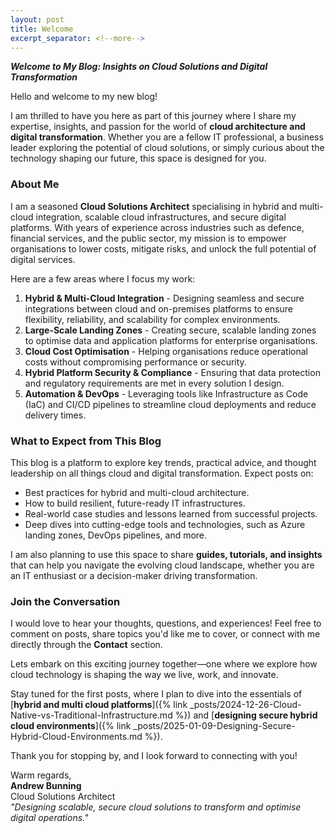 ```yaml
---
layout: post
title: Welcome
excerpt_separator: <!--more-->
---
```



***Welcome to My Blog: Insights on Cloud Solutions and Digital Transformation***

Hello and welcome to my new blog!

I am thrilled to have you here as part of this journey where I share my expertise, insights, and passion for the world of **cloud architecture and digital transformation**. Whether you are a fellow IT professional, a business leader exploring the potential of cloud solutions, or simply curious about the technology shaping our future, this space is designed for you.

<!--more-->

### **About Me**

I am a seasoned **Cloud Solutions Architect** specialising in hybrid and multi-cloud integration, scalable cloud infrastructures, and secure digital platforms. With years of experience across industries such as defence, financial services, and the public sector, my mission is to empower organisations to lower costs, mitigate risks, and unlock the full potential of digital services.

Here are a few areas where I focus my work:

1. **Hybrid & Multi-Cloud Integration**
        - Designing seamless and secure integrations between cloud and on-premises platforms to ensure flexibility, reliability, and scalability for complex environments.
2. **Large-Scale Landing Zones**
        - Creating secure, scalable landing zones to optimise data and application platforms for enterprise organisations.
3. **Cloud Cost Optimisation**
        - Helping organisations reduce operational costs without compromising performance or security.
4. **Hybrid Platform Security & Compliance**
        - Ensuring that data protection and regulatory requirements are met in every solution I design.
5. **Automation & DevOps**
		- Leveraging tools like Infrastructure as Code (IaC) and CI/CD pipelines to streamline cloud deployments and reduce delivery times.

### **What to Expect from This Blog**

This blog is a platform to explore key trends, practical advice, and thought leadership on all things cloud and digital transformation. Expect posts on:

- Best practices for hybrid and multi-cloud architecture.
- How to build resilient, future-ready IT infrastructures.
- Real-world case studies and lessons learned from successful projects.
- Deep dives into cutting-edge tools and technologies, such as Azure landing zones, DevOps pipelines, and more.

I am also planning to use this space to share **guides, tutorials, and insights** that can help you navigate the evolving cloud landscape, whether you are an IT enthusiast or a decision-maker driving transformation.

### **Join the Conversation**

I would love to hear your thoughts, questions, and experiences! Feel free to comment on posts, share topics you'd like me to cover, or connect with me directly through the **Contact** section.

Lets embark on this exciting journey together—one where we explore how cloud technology is shaping the way we live, work, and innovate.

Stay tuned for the first posts, where I plan to dive into the essentials of [**hybrid and multi cloud platforms**]({% link _posts/2024-12-26-Cloud-Native-vs-Traditional-Infrastructure.md %}) and [**designing secure hybrid cloud environments**]({% link _posts/2025-01-09-Designing-Secure-Hybrid-Cloud-Environments.md %}).

Thank you for stopping by, and I look forward to connecting with you!

Warm regards,  
**Andrew Bunning**  
Cloud Solutions Architect  
_"Designing scalable, secure cloud solutions to transform and optimise digital operations."_